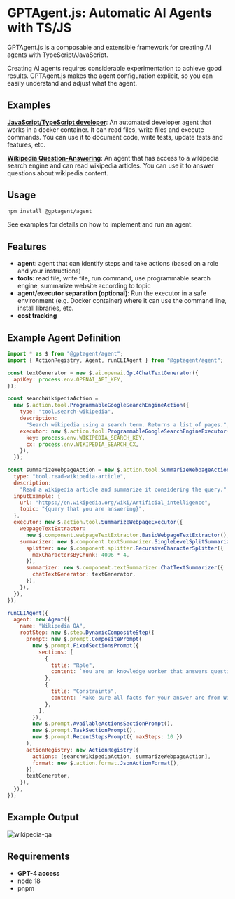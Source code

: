 # GPTAgent.js: Automatic AI Agents with TS/JS

GPTAgent.js is a composable and extensible framework for creating AI agents with TypeScript/JavaScript.

Creating AI agents requires considerable experimentation to achieve good results.
GPTAgent.js makes the agent configuration explicit, so you can easily understand and adjust what the agent.

## Examples

**[JavaScript/TypeScript developer](https://github.com/lgrammel/gptagent.js/tree/main/examples/javascript-developer)**:
An automated developer agent that works in a docker container.
It can read files, write files and execute commands.
You can use it to document code, write tests, update tests and features, etc.

**[Wikipedia Question-Answering](https://github.com/lgrammel/gptagent.js/tree/main/examples/wikipedia-qa)**:
An agent that has access to a wikipedia search engine and can read wikipedia articles. You can use it to answer questions about wikipedia content.

## Usage

```sh
npm install @gptagent/agent
```

See examples for details on how to implement and run an agent.

## Features

- **agent**: agent that can identify steps and take actions (based on a role and your instructions)
- **tools**: read file, write file, run command, use programmable search engine, summarize website according to topic
- **agent/executor separation (optional)**: Run the executor in a safe environment (e.g. Docker container) where it can use the command line, install libraries, etc.
- **cost tracking**

## Example Agent Definition

```js
import * as $ from "@gptagent/agent";
import { ActionRegistry, Agent, runCLIAgent } from "@gptagent/agent";

const textGenerator = new $.ai.openai.Gpt4ChatTextGenerator({
  apiKey: process.env.OPENAI_API_KEY,
});

const searchWikipediaAction =
  new $.action.tool.ProgrammableGoogleSearchEngineAction({
    type: "tool.search-wikipedia",
    description:
      "Search wikipedia using a search term. Returns a list of pages.",
    executor: new $.action.tool.ProgrammableGoogleSearchEngineExecutor({
      key: process.env.WIKIPEDIA_SEARCH_KEY,
      cx: process.env.WIKIPEDIA_SEARCH_CX,
    }),
  });

const summarizeWebpageAction = new $.action.tool.SummarizeWebpageAction({
  type: "tool.read-wikipedia-article",
  description:
    "Read a wikipedia article and summarize it considering the query.",
  inputExample: {
    url: "https://en.wikipedia.org/wiki/Artificial_intelligence",
    topic: "{query that you are answering}",
  },
  executor: new $.action.tool.SummarizeWebpageExecutor({
    webpageTextExtractor:
      new $.component.webpageTextExtractor.BasicWebpageTextExtractor(),
    summarizer: new $.component.textSummarizer.SingleLevelSplitSummarizer({
      splitter: new $.component.splitter.RecursiveCharacterSplitter({
        maxCharactersByChunk: 4096 * 4,
      }),
      summarizer: new $.component.textSummarizer.ChatTextSummarizer({
        chatTextGenerator: textGenerator,
      }),
    }),
  }),
});

runCLIAgent({
  agent: new Agent({
    name: "Wikipedia QA",
    rootStep: new $.step.DynamicCompositeStep({
      prompt: new $.prompt.CompositePrompt(
        new $.prompt.FixedSectionsPrompt({
          sections: [
            {
              title: "Role",
              content: `You are an knowledge worker that answers questions using Wikipedia content.`,
            },
            {
              title: "Constraints",
              content: `Make sure all facts for your answer are from Wikipedia articles that you have read.`,
            },
          ],
        }),
        new $.prompt.AvailableActionsSectionPrompt(),
        new $.prompt.TaskSectionPrompt(),
        new $.prompt.RecentStepsPrompt({ maxSteps: 10 })
      ),
      actionRegistry: new ActionRegistry({
        actions: [searchWikipediaAction, summarizeWebpageAction],
        format: new $.action.format.JsonActionFormat(),
      }),
      textGenerator,
    }),
  }),
});
```

## Example Output

![wikipedia-qa](https://github.com/lgrammel/gptagent.js/raw/main/examples/wikipedia-qa/screenshot/wikipedia-qa-001.png)

## Requirements

- **GPT-4 access**
- node 18
- pnpm
